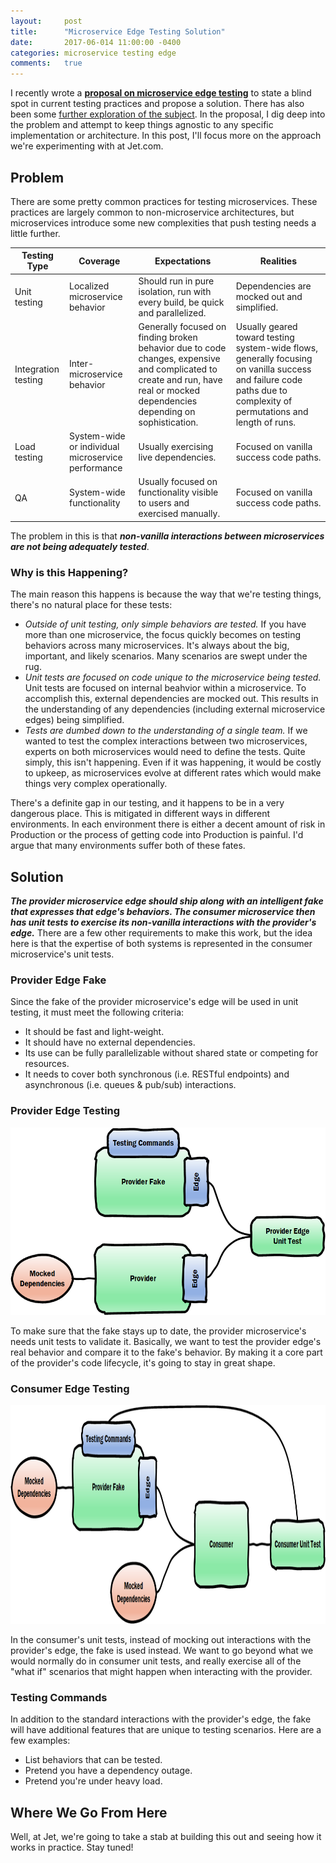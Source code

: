 ```yaml
---
layout:     post
title:      "Microservice Edge Testing Solution"
date:       2017-06-014 11:00:00 -0400
categories: microservice testing edge
comments:   true
---
```

I recently wrote a **[proposal on microservice edge testing][microservice-edge-testing]** to state a blind spot in current testing practices and propose a solution. There has also been some [further exploration of the subject][microservice-edge-ownership]. In the proposal, I dig deep into the problem and attempt to keep things agnostic to any specific implementation or architecture. In this post, I'll focus more on the approach we're experimenting with at Jet.com.

## Problem

There are some pretty common practices for testing microservices. These practices are largely common to non-microservice architectures, but microservices introduce some new complexities that push testing needs a little further.

| Testing Type | Coverage | Expectations | Realities |
| --- | --- | --- | --- |
| Unit testing | Localized microservice behavior | Should run in pure isolation, run with every build, be quick and parallelized. | Dependencies are mocked out and simplified. |
| Integration testing | Inter-microservice behavior | Generally focused on finding broken behavior due to code changes, expensive and complicated to create and run, have real or mocked dependencies depending on sophistication. | Usually geared toward testing system-wide flows, generally focusing on vanilla success and failure code paths due to complexity of permutations and length of runs. |
| Load testing | System-wide or individual microservice performance | Usually exercising live dependencies. | Focused on vanilla success code paths. |
| QA | System-wide functionality | Usually focused on functionality visible to users and exercised manually. | Focused on vanilla success code paths. |

The problem in this is that **_non-vanilla interactions between microservices are not being adequately tested_**.

### Why is this Happening?

The main reason this happens is because the way that we're testing things, there's no natural place for these tests:
* *Outside of unit testing, only simple behaviors are tested.* If you have more than one microservice, the focus quickly becomes on testing behaviors across many microservices. It's always about the big, important, and likely scenarios. Many scenarios are swept under the rug.
* *Unit tests are focused on code unique to the microservice being tested.* Unit tests are focused on internal beahvior within a microservice. To accomplish this, external dependencies are mocked out. This results in the understanding of any dependencies (including external microservice edges) being simplified.
* *Tests are dumbed down to the understanding of a single team.* If we wanted to test the complex interactions between two microservices, experts on both microservices would need to define the tests. Quite simply, this isn't happening. Even if it was happening, it would be costly to upkeep, as microservices evolve at different rates which would make things very complex operationally.

There's a definite gap in our testing, and it happens to be in a very dangerous place. This is mitigated in different ways in different environments. In each environment there is either a decent amount of risk in Production or the process of getting code into Production is painful. I'd argue that many environments suffer both of these fates.

## Solution

**_The provider microservice edge should ship along with an intelligent fake that expresses that edge's behaviors. The consumer microservice then has unit tests to exercise its non-vanilla interactions with the provider's edge._** There are a few other requirements to make this work, but the idea here is that the expertise of both systems is represented in the consumer microservice's unit tests.

### Provider Edge Fake

Since the fake of the provider microservice's edge will be used in unit testing, it must meet the following criteria:
* It should be fast and light-weight.
* It should have no external dependencies.
* Its use can be fully parallelizable without shared state or competing for resources.
* It needs to cover both synchronous (i.e. RESTful endpoints) and asynchronous (i.e. queues & pub/sub) interactions.

### Provider Edge Testing

<p align="center"><img src="/_assets/img/EdgeTesting%20-%20providerEdgeUnitTest.png" height="300"></p>

To make sure that the fake stays up to date, the provider microservice's needs unit tests to validate it. Basically, we want to test the provider edge's real behavior and compare it to the fake's behavior. By making it a core part of the provider's code lifecycle, it's going to stay in great shape.

### Consumer Edge Testing

<p align="center"><img src="/_assets/img/EdgeTesting%20-%20consumerUnitTest.png" height="350"></p>

In the consumer's unit tests, instead of mocking out interactions with the provider's edge, the fake is used instead. We want to go beyond what we would normally do in consumer unit tests, and really exercise all of the "what if" scenarios that might happen when interacting with the provider.

### Testing Commands

In addition to the standard interactions with the provider's edge, the fake will have additional features that are unique to testing scenarios. Here are a few examples:
* List behaviors that can be tested.
* Pretend you have a dependency outage.
* Pretend you're under heavy load.

## Where We Go From Here

Well, at Jet, we're going to take a stab at building this out and seeing how it works in practice. Stay tuned!


[microservice-edge-testing]: https://randalldavis.github.io/microservice/testing/2017/06/05/microservice-edges.html
[microservice-edge-ownership]: https://randalldavis.github.io/microservice/testing/edge/2017/06/08/microservice-edge-ownership.html
